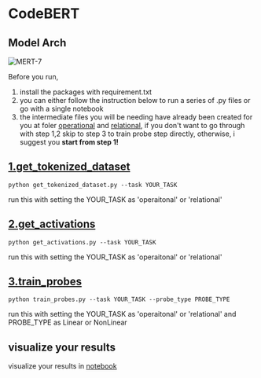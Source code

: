 # CodeBERT

## Model Arch

![MERT-7](https://github.com/xinyueli2896/CodeBERT/assets/144223393/33859b7e-dd24-4a3b-bbee-cbaea04570d2)

Before you run,
1. install the packages with requirement.txt
2. you can either follow the instruction below to run a series of .py files or go with a single notebook 
3. the intermediate files you will be needing have already been created for you at foler [operational](https://github.com/xinyueli2896/CodeBERT/main/operational/) and [relational](https://github.com/xinyueli2896/CodeBERT/main/relational/), if you don't want to go through with step 1,2 skip to step 3 to train probe step directly, otherwise, i suggest you **start from step 1!**

## [1.get_tokenized_dataset](https://github.com/xinyueli2896/CodeBERT/main/get_tokenized_dataset.py)

```
python get_tokenized_dataset.py --task YOUR_TASK
```

run this with setting the YOUR_TASK as 'operaitonal' or 'relational'

## [2.get_activations](https://github.com/xinyueli2896/CodeBERT/main/get_activations.py)
```
python get_activations.py --task YOUR_TASK
```

run this with setting the YOUR_TASK as 'operaitonal' or 'relational'

## [3.train_probes](https://github.com/xinyueli2896/CodeBERT/main/train_probes.py)
```
python train_probes.py --task YOUR_TASK --probe_type PROBE_TYPE
```

run this with setting the YOUR_TASK as 'operaitonal' or 'relational' and PROBE_TYPE as Linear or NonLinear

## visualize your results 
visualize your results in [notebook](https://github.com/xinyueli2896/CodeBERT/main/bert_code_probing.ipynb)
